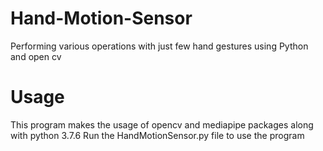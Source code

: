 # Hand-Motion-Sensor
Performing various operations with just few hand gestures using Python and open cv

# Usage
This program makes the usage of opencv and mediapipe packages along with python 3.7.6
Run the HandMotionSensor.py file to use the program
